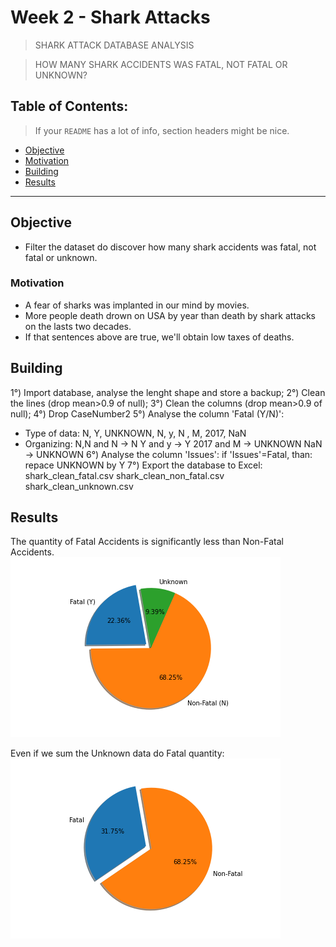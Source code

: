# Week 2 - Shark Attacks

> SHARK ATTACK DATABASE ANALYSIS

> HOW MANY SHARK ACCIDENTS WAS FATAL, NOT FATAL OR UNKNOWN?


## Table of Contents:

> If your `README` has a lot of info, section headers might be nice.

- [Objective](#objectives)
- [Motivation](#motivation)
- [Building](#building)
- [Results](#results)

---

## Objective

- Filter the dataset do discover how many shark accidents was fatal, not fatal or unknown.

### Motivation

- A fear of sharks was implanted in our mind by movies. 
- More people death drown on USA by year than death by shark attacks on the lasts two decades.
- If that sentences above are true, we'll obtain low taxes of deaths.

## Building

1°) Import database, analyse the lenght shape and store a backup;
2°) Clean the lines (drop mean>0.9 of null);
3°) Clean the columns (drop mean>0.9 of null);
4°) Drop CaseNumber2 
5°) Analyse the column 'Fatal (Y/N)':
- Type of data: 
N, Y, UNKNOWN, N, y, N , M, 2017, NaN
- Organizing:
N,N and N -> N
Y and y   -> Y
2017 and M -> UNKNOWN
NaN -> UNKNOWN
6°) Analyse the column 'Issues':
if 'Issues'=Fatal, than:
repace UNKNOWN by Y
7°) Export the database to Excel:
shark_clean_fatal.csv
shark_clean_non_fatal.csv
shark_clean_unknown.csv

## Results 
The quantity of Fatal Accidents is significantly less than Non-Fatal Accidents.
![fatal_graph](https://github.com/leticiafossato/ironhack-projects/blob/master/Week%202%20-%20Shark%20Attacks/Image%20Graphs/Results_Quantity_Fatal.png?raw=true)

Even if we sum the Unknown data do Fatal quantity:
![non_fatal_graph](https://github.com/leticiafossato/ironhack-projects/blob/master/Week%202%20-%20Shark%20Attacks/Image%20Graphs/Results_Quantity_Without_Unknown.png?raw=true)

